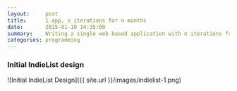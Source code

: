 ```yaml
---
layout:     post
title:      1 app, n iterations for n months
date:       2015-01-10 14:35:00
summary:    Writing a single web based application with n iterations for n months.
categories: programming
---
```


### Initial IndieList design 
![Initial IndieList Design]({{ site.url }}/images/indielist-1.png)

